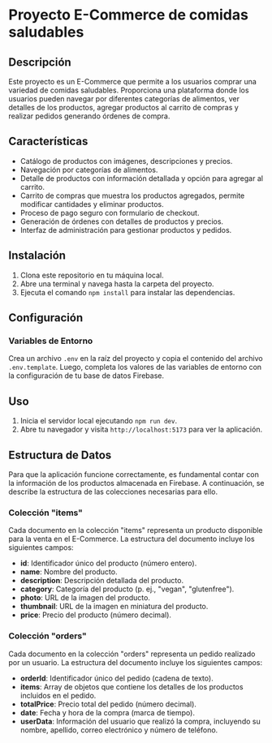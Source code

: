# Proyecto E-Commerce de comidas saludables

## Descripción

Este proyecto es un E-Commerce que permite a los usuarios comprar una variedad de comidas saludables. Proporciona una plataforma donde los usuarios pueden navegar por diferentes categorías de alimentos, ver detalles de los productos, agregar productos al carrito de compras y realizar pedidos generando órdenes de compra.

## Características

- Catálogo de productos con imágenes, descripciones y precios.
- Navegación por categorías de alimentos.
- Detalle de productos con información detallada y opción para agregar al carrito.
- Carrito de compras que muestra los productos agregados, permite modificar cantidades y eliminar productos.
- Proceso de pago seguro con formulario de checkout.
- Generación de órdenes con detalles de productos y precios.
- Interfaz de administración para gestionar productos y pedidos.

## Instalación

1. Clona este repositorio en tu máquina local.
2. Abre una terminal y navega hasta la carpeta del proyecto.
3. Ejecuta el comando `npm install` para instalar las dependencias.

## Configuración

### Variables de Entorno

Crea un archivo `.env` en la raíz del proyecto y copia el contenido del archivo `.env.template`. Luego, completa los valores de las variables de entorno con la configuración de tu base de datos Firebase.

## Uso

1. Inicia el servidor local ejecutando `npm run dev`.
2. Abre tu navegador y visita `http://localhost:5173` para ver la aplicación.

## Estructura de Datos

Para que la aplicación funcione correctamente, es fundamental contar con la información de los productos almacenada en Firebase. A continuación, se describe la estructura de las colecciones necesarias para ello.

### Colección "items"

Cada documento en la colección "items" representa un producto disponible para la venta en el E-Commerce. La estructura del documento incluye los siguientes campos:

- **id**: Identificador único del producto (número entero).
- **name**: Nombre del producto.
- **description**: Descripción detallada del producto.
- **category**: Categoría del producto (p. ej., "vegan", "glutenfree").
- **photo**: URL de la imagen del producto.
- **thumbnail**: URL de la imagen en miniatura del producto.
- **price**: Precio del producto (número decimal).

### Colección "orders"

Cada documento en la colección "orders" representa un pedido realizado por un usuario. La estructura del documento incluye los siguientes campos:

- **orderId**: Identificador único del pedido (cadena de texto).
- **items**: Array de objetos que contiene los detalles de los productos incluidos en el pedido.
- **totalPrice**: Precio total del pedido (número decimal).
- **date**: Fecha y hora de la compra (marca de tiempo).
- **userData**: Información del usuario que realizó la compra, incluyendo su nombre, apellido, correo electrónico y número de teléfono.

